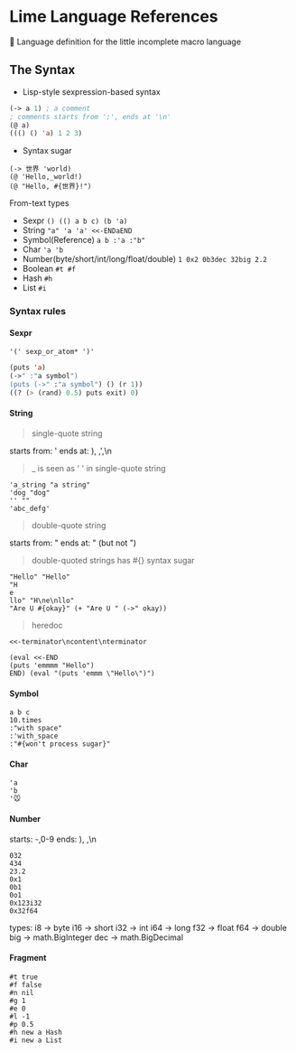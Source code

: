 # Lime Language References

📘 Language definition for the little incomplete macro language

## The Syntax

+ Lisp-style sexpression-based syntax

```lisp
(-> a 1) ; a comment
; comments starts from ';', ends at '\n'
(@ a)
((() () 'a) 1 2 3)
```

+ Syntax sugar

```
(-> 世界 'world)
(@ 'Hello,_world!)
(@ "Hello, #{世界}!")
```

From-text types

+ Sexpr `() (() a b c) (b 'a)`
+ String `"a" 'a 'a' <<-ENDaEND`
+ Symbol(Reference) `a b :'a :"b"`
+ Char `'a 'b`
+ Number(byte/short/int/long/float/double) `1 0x2 0b3dec 32big 2.2`
+ Boolean `#t #f`
+ Hash `#h`
+ List `#i`

### Syntax rules

#### Sexpr

```
'(' sexp_or_atom* ')'
```

```lisp
(puts 'a)
(->" :"a symbol")
(puts (->" :"a symbol") () (r 1))
((? (> (rand) 0.5) puts exit) 0)
```

#### String

> single-quote string

starts from: '
ends at: ), ,',\n

> _ is seen as ' ' in single-quote string

```
'a_string "a string"
'dog "dog"
'' ""
'abc_defg'
```

> double-quote string

starts from: "
ends at: " (but not \")

> double-quoted strings has #{} syntax sugar

```
"Hello" "Hello"
"H
e
llo" "H\ne\nllo"
"Are U #{okay}" (+ "Are U " (->" okay))
```

> heredoc

`<<-terminator\ncontent\nterminator`

```
(eval <<-END
(puts 'emmmm "Hello")
END) (eval "(puts 'emmm \"Hello\")")
```

#### Symbol

```
a b c
10.times
:"with space"
:'with_space
:"#{won't process sugar}"
```

#### Char

```
'a
'b
'🐭
```

#### Number

starts: -,0-9
ends: ), ,\n

```
032
434
23.2
0x1
0b1
0o1
0x123i32
0x32f64
```

types:
i8 -> byte
i16 -> short
i32 -> int
i64 -> long
f32 -> float
f64 -> double
big -> math.BigInteger
dec -> math.BigDecimal

#### Fragment

```
#t true
#f false
#n nil
#g 1
#e 0
#l -1
#p 0.5
#h new a Hash
#i new a List
```
